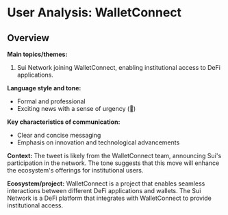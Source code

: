 # User Analysis: WalletConnect

## Overview

**Main topics/themes:**

1. Sui Network joining WalletConnect, enabling institutional access to DeFi applications.

**Language style and tone:**

* Formal and professional
* Exciting news with a sense of urgency (🚨)

**Key characteristics of communication:**

* Clear and concise messaging
* Emphasis on innovation and technological advancements

**Context:**
The tweet is likely from the WalletConnect team, announcing Sui's participation in the network. The tone suggests that this move will enhance the ecosystem's offerings for institutional users.

**Ecosystem/project:**
WalletConnect is a project that enables seamless interactions between different DeFi applications and wallets. The Sui Network is a DeFi platform that integrates with WalletConnect to provide institutional access.